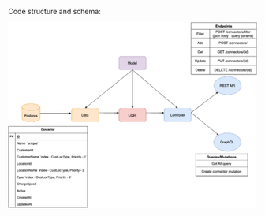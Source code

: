 Code structure and schema:

![Code structure and schema](./images/code-structure.png?raw=true "Code structure and schema")
